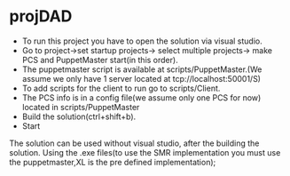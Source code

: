 # projDAD

* To run this project you have to open the solution via visual studio.
* Go to project->set startup projects-> select multiple projects-> make PCS and PuppetMaster start(in this order).
* The puppetmaster script is available at scripts/PuppetMaster.(We assume we only have 1 server located at tcp://localhost:50001/S)
* To add scripts for the client to run go to scripts/Client.
* The PCS info is in a config file(we assume only one PCS for now) located in scripts/PuppetMaster
* Build the solution(ctrl+shift+b).
* Start

The solution can be used without visual studio, after the building the solution. 
Using the .exe files(to use the SMR implementation you must use the puppetmaster,XL is the pre defined implementation);



